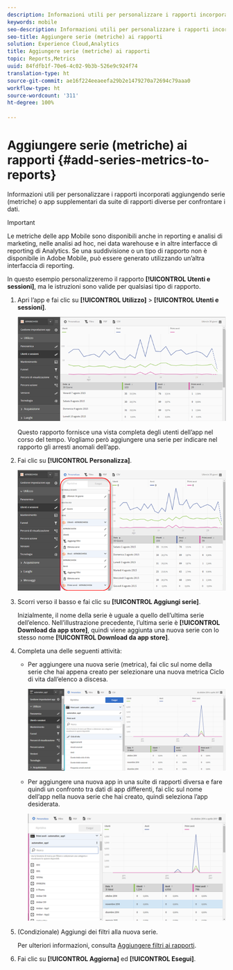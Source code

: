 ```yaml
---
description: Informazioni utili per personalizzare i rapporti incorporati aggiungendo serie (metriche) o app supplementari da suite di rapporti diverse per confrontare i dati.
keywords: mobile
seo-description: Informazioni utili per personalizzare i rapporti incorporati aggiungendo serie (metriche) o app supplementari da suite di rapporti diverse per confrontare i dati.
seo-title: Aggiungere serie (metriche) ai rapporti
solution: Experience Cloud,Analytics
title: Aggiungere serie (metriche) ai rapporti
topic: Reports,Metrics
uuid: 84fdfb1f-70e6-4c02-9b3b-526e9c924f74
translation-type: ht
source-git-commit: ae16f224eeaeefa29b2e1479270a72694c79aaa0
workflow-type: ht
source-wordcount: '311'
ht-degree: 100%

---
```



# Aggiungere serie (metriche) ai rapporti {#add-series-metrics-to-reports}

Informazioni utili per personalizzare i rapporti incorporati aggiungendo serie (metriche) o app supplementari da suite di rapporti diverse per confrontare i dati.

>[!IMPORTANT]
>
>Le metriche delle app Mobile sono disponibili anche in reporting e analisi di marketing, nelle analisi ad hoc, nei data warehouse e in altre interfacce di reporting di Analytics. Se una suddivisione o un tipo di rapporto non è disponibile in Adobe Mobile, può essere generato utilizzando un’altra interfaccia di reporting.

In questo esempio personalizzeremo il rapporto **[!UICONTROL Utenti e sessioni]**, ma le istruzioni sono valide per qualsiasi tipo di rapporto.

1. Apri l’app e fai clic su **[!UICONTROL Utilizzo]** > **[!UICONTROL Utenti e sessioni]**.

   ![Risultato del passaggio](assets/customize1.png)

   Questo rapporto fornisce una vista completa degli utenti dell’app nel corso del tempo. Vogliamo però aggiungere una serie per indicare nel rapporto gli arresti anomali dell’app.

1. Fai clic su **[!UICONTROL Personalizza]**.

   ![Risultato del passaggio](assets/customize2.png)

1. Scorri verso il basso e fai clic su **[!UICONTROL Aggiungi serie]**.

   Inizialmente, il nome della serie è uguale a quello dell’ultima serie dell’elenco. Nell’illustrazione precedente, l’ultima serie è **[!UICONTROL Download da app store]**, quindi viene aggiunta una nuova serie con lo stesso nome **[!UICONTROL Download da app store]**.

1. Completa una delle seguenti attività:

   * Per aggiungere una nuova serie (metrica), fai clic sul nome della serie che hai appena creato per selezionare una nuova metrica Ciclo di vita dall’elenco a discesa.

      ![Risultato del passaggio](assets/add_series.png)

   * Per aggiungere una nuova app in una suite di rapporti diversa e fare quindi un confronto tra dati di app differenti, fai clic sul nome dell’app nella nuova serie che hai creato, quindi seleziona l’app desiderata.

      ![](assets/add_series_app.png)

1. (Condizionale) Aggiungi dei filtri alla nuova serie.

   Per ulteriori informazioni, consulta [Aggiungere filtri ai rapporti](/help/using/usage/reports-customize/t-reports-customize.md).
1. Fai clic su **[!UICONTROL Aggiorna]** ed **[!UICONTROL Esegui]**.
